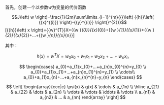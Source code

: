 首先，创建一个以参数$w$为变量的代价函数

$$J\left( w  \right)=\frac{1}{2m}\sum\limits_{i=1}^{m}{{{\left( {{h}}\left( {{x}^{(i)}} \right)-{{y}^{(i)}} \right)}^{2}}}$$\[{{h}}\left( x \right)={{w}^{T}}X={{w }_{0}}{{x}_{0}}+{{w }_{1}}{{x}_{1}}+{{w }_{2}}{{x}_{2}}+...+{{w }_{n}}{{x}_{n}}\]

其中：

$$
{{h}}   \left( x \right)={{w}^{T}}X={{w }_{0}}{{x}_{0}}+{{w }_{1}}{{x}_{1}}+{{w }_{2}}{{x}_{2}}+...+{{w }_{n}}{{x}_{n}}
$$

$$
\begin{cases}
    a_{0}+a_{1}x_{0}+...+a_{n}x_{0}^{n}=y_{0} \\
    a_{0}+a_{1}x_{1}+...+a_{n}x_{1}^{n}=y_{1} \\
    \cdots\\
    a_{0}+a_{1}x_{n}+...+a_{n}x_{n}^{n}=y_{n}
\end{cases}
$$

$$
\left[  
\begin{array}{ccc|c}
    \psi(x) & g(x)   & \cdots  & a_{1n} \\
    \hline
    a_{21}  & a_{22} & \dots   & a_{2n} \\
    \vdots  & \vdots & \ddots  & \vdots \\
    a_{n1}  & a_{n2} & ...     & a_{nn}
\end{array}
\right]
$$